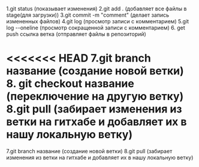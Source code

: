 1.git status (показывает изменения)
2.git add . (добавляет все файлы в stage(для загрузки))
3.git commit -m "comment" (делает запись измененных файлов)
4.git log (просмотр записи с комментарием)
5.git log --oneline (просмотр сокращенной записи с комментарием) 6. get push ссылка ветка (отправляет файлы в репозиторий)

<<<<<<< HEAD
7.git branch название (создание новой ветки) 8. git checkout название (переключение на другую ветку)
8.git pull (забирает изменения из ветки на гитхабе и добавляет их в нашу локальную ветку)
=======
7.git branch название (создание новой ветки)
8.git pull (забирает изменения из ветки на гитхабе и добавляет их в нашу локальную ветку)
